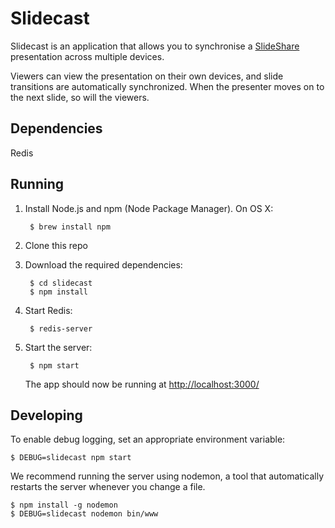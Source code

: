 # Slidecast

Slidecast is an application that allows you to synchronise a [SlideShare](http://slideshare.net/) presentation across multiple devices. 

Viewers can view the presentation on their own devices, and slide transitions are automatically synchronized. When the presenter moves on to the next slide, so will the viewers. 

## Dependencies

Redis

## Running

1. Install Node.js and npm (Node Package Manager). On OS X:

        $ brew install npm

2. Clone this repo 

3. Download the required dependencies:

        $ cd slidecast
        $ npm install

4. Start Redis:

        $ redis-server

5. Start the server:

        $ npm start

    The app should now be running at [http://localhost:3000/](http://localhost:3000/)

## Developing

To enable debug logging, set an appropriate environment variable:

    $ DEBUG=slidecast npm start

We recommend running the server using nodemon, a tool that automatically restarts the server whenever you change a file.

    $ npm install -g nodemon
    $ DEBUG=slidecast nodemon bin/www

